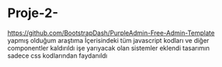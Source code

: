 # Proje-2-
https://github.com/BootstrapDash/PurpleAdmin-Free-Admin-Template    yapmış olduğum araştıma   İçerisindeki tüm javascript kodları ve diğer componentler kaldırıldı işe yarıyacak olan sistemler eklendi tasarımın sadece css kodlarından faydanıldı 
